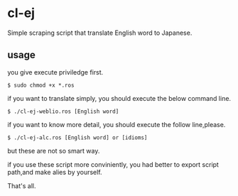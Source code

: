 # cl-ej
Simple scraping script that translate English word to Japanese.

## usage
you give execute priviledge first.

~~~shellscript
$ sudo chmod +x *.ros
~~~  
if you want to translate simply, you should execute the below command line.
~~~shellscript  
$ ./cl-ej-weblio.ros [English word]
~~~  
if you want to know more detail, you should execute the follow line,please.
~~~shellscript  
$ ./cl-ej-alc.ros [English word] or [idioms]
~~~
but these are not so smart way.

if you use these script more conviniently, 
you had better to export script path,and make alies by yourself.

That's all.
